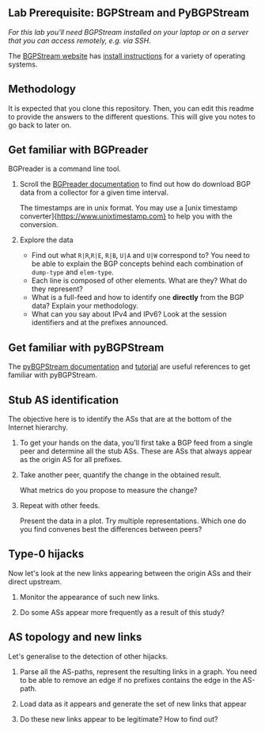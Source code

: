 ## Lab Prerequisite: BGPStream and PyBGPStream

_For this lab you'll need BGPStream installed on your laptop or on a server that you can access remotely, e.g. via SSH._

The [BGPStream website](https://bgpstream.caida.org) has
[install instructions](http://bgpstream.caida.org/docs/install) for a variety of
operating systems.

## Methodology

It is expected that you clone this repository. Then, you can edit this readme to provide the answers to the different questions. This will give you notes to go back to later on.

## Get familiar with BGPreader

BGPreader is a command line tool. 

1. Scroll the [BGPreader documentation](https://bgpstream.caida.org/docs/tools/bgpreader) to find out how do download BGP data from a collector for a given time interval.

    The timestamps are in unix format. You may use a [unix timestamp converter]{https://www.unixtimestamp.com} to help you with the conversion.

2. Explore the data
    - Find out what ``R|R``,``R|E``, ``R|B``, ``U|A`` and ``U|W`` correspond to? You need to be able to explain the BGP concepts behind each combination of ``dump-type`` and ``elem-type``.
    - Each line is composed of other elements. What are they? What do they represent? 
    - What is a full-feed and how to identify one **directly** from the BGP data? Explain your methodology.
    - What can you say about IPv4 and IPv6? Look at the session identifiers and at the prefixes announced.

## Get familiar with pyBGPStream

The [pyBGPStream documentation](https://bgpstream.caida.org/docs/api/pybgpstream/_pybgpstream.html) and [tutorial](https://bgpstream.caida.org/docs/tutorials/pybgpstream) are useful references to get familiar with pyBGPStream. 

## Stub AS identification

The objective here is to identify the ASs that are at the bottom of the Internet hierarchy.

1. To get your hands on the data, you'll first take a BGP feed from a single peer and determine all the stub ASs. These are ASs that always appear as the origin AS for all prefixes.

2. Take another peer, quantify the change in the obtained result.

    What metrics do you propose to measure the change?

3. Repeat with other feeds.
    
    Present the data in a plot. Try multiple representations. Which one do you find convenes best the differences between peers?

## Type-0 hijacks

Now let's look at the new links appearing between the origin ASs and their direct upstream.

1. Monitor the appearance of such new links.

2. Do some ASs appear more frequently as a result of this study? 

## AS topology and new links

Let's generalise to the detection of other hijacks.

1. Parse all the AS-paths, represent the resulting links in a graph. You need to be able to remove an edge if no prefixes contains the edge in the AS-path.

2. Load data as it appears and generate the set of new links that appear

3. Do these new links appear to be legitimate? How to find out?